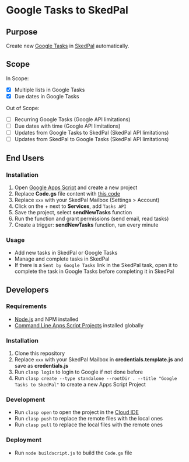 # Google Tasks to SkedPal

## Purpose

Create new [Google Tasks](https://tasks.google.com/embed/?origin=https://mail.google.com) in [SkedPal](https://skedpal.com/) automatically.

## Scope

In Scope:

- [x] Multiple lists in Google Tasks
- [x] Due dates in Google Tasks

Out of Scope:

- [ ] Recurring Google Tasks (Google API limitations)
- [ ] Due dates with time (Google API limitations)
- [ ] Updates from Google Tasks to SkedPal (SkedPal API limitations)
- [ ] Updates from SkedPal to Google Tasks  (SkedPal API limitations)

## End Users

### Installation

1. Open [Google Apps Script](https://script.google.com/) and create a new project
2. Replace **Code.gs** file content with [this code](Code.gs)
3. Replace `xxx` with your SkedPal Mailbox (Settings > Account)
4. Click on the + next to **Services**, add `Tasks API`
5. Save the project, select **sendNewTasks** function
6. Run the function and grant permissions (send email, read tasks)
7. Create a trigger: **sendNewTasks** function, run every minute

### Usage

* Add new tasks in SkedPal or Google Tasks
* Manage and complete tasks in SkedPal
* If there is a `Sent by Google Tasks` link in the SkedPal task, open it to complete the task in Google Tasks before completing it in SkedPal

## Developers

### Requirements

* [Node.js](https://nodejs.org/) and NPM installed
* [Command Line Apps Script Projects](https://github.com/google/clasp) installed globally

### Installation

1. Clone this repository
2. Replace `xxx` with your SkedPal Mailbox in **credentials.template.js** and save as **credentials.js**
3. Run `clasp login` to login to Google if not done before
4. Run `clasp create --type standalone --rootDir . --title "Google Tasks to SkedPal"` to create a new Apps Script Project

### Development

* Run `clasp open` to open the project in the [Cloud IDE](https://script.google.com/)
* Run `clasp push` to replace the remote files with the local ones
* Run `clasp pull` to replace the local files with the remote ones

### Deployment

* Run `node buildscript.js` to build the `Code.gs` file
